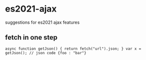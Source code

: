 # es2021-ajax
suggestions for es2021 ajax features
## fetch in one step
`
async function getJson() {
return fetch("url").json;
}
var x = getJson();
// json code {foo : "bar"}
`
